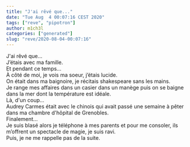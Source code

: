 ```yaml
---
title: "J'ai rêvé que..."
date: "Tue Aug  4 00:07:16 CEST 2020"
tags: ["reve", "pipotron"]
author: m1ch3l
categories: ["generated"]
slug: "reve/2020-08-04-00:07:16"
---
```


J'ai rêvé que...<br>
J’étais avec ma famille.<br>
Et pendant ce temps...<br>
À côté de moi, je vois ma soeur, j’étais lucide.<br>
On était dans ma baignoire, je récitais shakespeare sans les mains.<br>
Je range mes affaires dans un casier dans un manège puis on se baigne dans la mer dont la température est idéale.<br>
Là, d'un coup...<br>
Audrey Carmes était avec le chinois qui avait passé une semaine à pêter dans ma chambre d'hôpital de Grenobles.<br>
Finalement...<br>
Je suis blasé alors je téléphone à mes parents et pour me consoler, ils m’offrent un spectacle de magie, je suis ravi.<br>
Puis, je ne me rappelle pas de la suite.<br>

